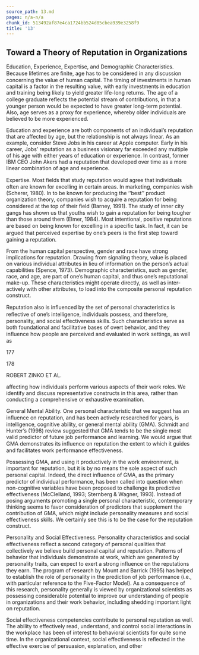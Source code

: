 ```yaml
---
source_path: 13.md
pages: n/a-n/a
chunk_id: 513492af87e4ca1724bb524d85cbea939e3258f9
title: '13'
---
```

## Toward a Theory of Reputation in Organizations

Education, Experience, Expertise, and Demographic Characteristics. Because lifetimes are ﬁnite, age has to be considered in any discussion concerning the value of human capital. The timing of investments in human capital is a factor in the resulting value, with early investments in education and training being likely to yield greater life-long returns. The age of a college graduate reﬂects the potential stream of contributions, in that a younger person would be expected to have greater long-term potential. Also, age serves as a proxy for experience, whereby older individuals are believed to be more experienced.

Education and experience are both components of an individual’s reputation that are affected by age, but the relationship is not always linear. As an example, consider Steve Jobs in his career at Apple computer. Early in his career, Jobs’ reputation as a business visionary far exceeded any multiple of his age with either years of education or experience. In contrast, former IBM CEO John Akers had a reputation that developed over time as a more linear combination of age and experience.

Expertise. Most ﬁelds that study reputation would agree that individuals often are known for excelling in certain areas. In marketing, companies wish (Scherer, 1980). In to be known for producing the ‘‘best’’ product organization theory, companies wish to acquire a reputation for being considered at the top of their ﬁeld (Barney, 1991). The study of inner city gangs has shown us that youths wish to gain a reputation for being tougher than those around them (Elmer, 1984). Most intentional, positive reputations are based on being known for excelling in a speciﬁc task. In fact, it can be argued that perceived expertise by one’s peers is the ﬁrst step toward gaining a reputation.

From the human capital perspective, gender and race have strong implications for reputation. Drawing from signaling theory, value is placed on various individual attributes in lieu of information on the person’s actual capabilities (Spence, 1973). Demographic characteristics, such as gender, race, and age, are part of one’s human capital, and thus one’s reputational make-up. These characteristics might operate directly, as well as inter- actively with other attributes, to load into the composite personal reputation construct.

Reputation also is inﬂuenced by the set of personal characteristics is reﬂective of one’s intelligence, individuals possess, and therefore, personality, and social effectiveness skills. Such characteristics serve as both foundational and facilitative bases of overt behavior, and they inﬂuence how people are perceived and evaluated in work settings, as well as

177

178

ROBERT ZINKO ET AL.

affecting how individuals perform various aspects of their work roles. We identify and discuss representative constructs in this area, rather than conducting a comprehensive or exhaustive examination.

General Mental Ability. One personal characteristic that we suggest has an inﬂuence on reputation, and has been actively researched for years, is intelligence, cognitive ability, or general mental ability (GMA). Schmidt and Hunter’s (1998) review suggested that GMA tends to be the single most valid predictor of future job performance and learning. We would argue that GMA demonstrates its inﬂuence on reputation the extent to which it guides and facilitates work performance effectiveness.

Possessing GMA, and using it productively in the work environment, is important for reputation, but it is by no means the sole aspect of such personal capital. Indeed, the direct inﬂuence of GMA, as the primary predictor of individual performance, has been called into question when non-cognitive variables have been proposed to challenge its predictive effectiveness (McClelland, 1993; Sternberg & Wagner, 1993). Instead of posing arguments promoting a single personal characteristic, contemporary thinking seems to favor consideration of predictors that supplement the contribution of GMA, which might include personality measures and social effectiveness skills. We certainly see this is to be the case for the reputation construct.

Personality and Social Effectiveness. Personality characteristics and social effectiveness reﬂect a second category of personal qualities that collectively we believe build personal capital and reputation. Patterns of behavior that individuals demonstrate at work, which are generated by personality traits, can expect to exert a strong inﬂuence on the reputations they earn. The program of research by Mount and Barrick (1995) has helped to establish the role of personality in the prediction of job performance (i.e., with particular reference to the Five-Factor Model). As a consequence of this research, personality generally is viewed by organizational scientists as possessing considerable potential to improve our understanding of people in organizations and their work behavior, including shedding important light on reputation.

Social effectiveness competencies contribute to personal reputation as well. The ability to effectively read, understand, and control social interactions in the workplace has been of interest to behavioral scientists for quite some time. In the organizational context, social effectiveness is reﬂected in the effective exercise of persuasion, explanation, and other
